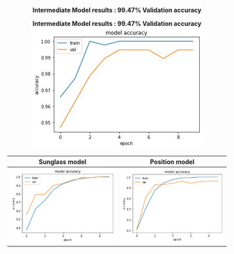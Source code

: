
<p align="center">
<p align="center">
	<b>Intermediate Model results : 99.47% Validation accuracy</b>
</p>
<p align="center">
	<b>Intermediate Model results : 99.47% Validation accuracy</b>
  <img  src="intermediate_result.png">
</p>
</p>

<p>

Sunglass model             |  Position model 
:-------------------------:|:-------------------------:
![](advanced_plot.png)  |  ![](advanced_plot2.png)
</p>